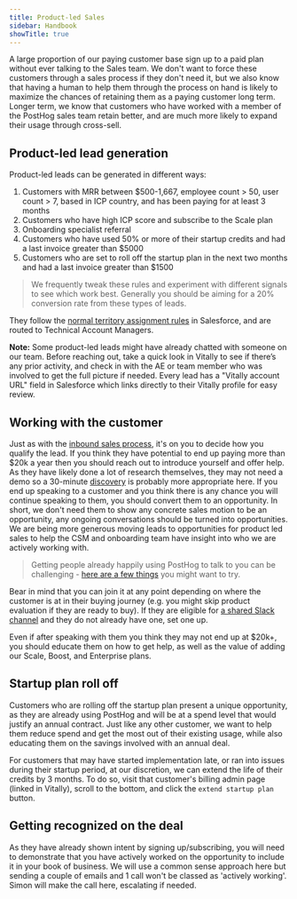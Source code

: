 ```yaml
---
title: Product-led Sales
sidebar: Handbook
showTitle: true
---
```


A large proportion of our paying customer base sign up to a paid plan without ever talking to the Sales team.  We don't want to force these customers through a sales process if they don't need it, but we also know that having a human to help them through the process on hand is likely to maximize the chances of retaining them as a paying customer long term. Longer term, we know that customers who have worked with a member of the PostHog sales team retain better, and are much more likely to expand their usage through cross-sell. 

## Product-led lead generation

Product-led leads can be generated in different ways:

1. Customers with MRR between $500-1,667, employee count > 50, user count > 7, based in ICP country, and has been paying for at least 3 months
2. Customers who have high ICP score and subscribe to the Scale plan
3. Onboarding specialist referral
4. Customers who have used 50% or more of their startup credits and had a last invoice greater than $5000
5. Customers who are set to roll off the startup plan in the next two months and had a last invoice greater than $1500

> We frequently tweak these rules and experiment with different signals to see which work best. Generally you should be aiming for a 20% conversion rate from these types of leads. 

They follow the [normal territory assignment rules](https://posthog.com/handbook/growth/sales/crm#how-we-do-lead-assignments) in Salesforce, and are routed to Technical Account Managers. 

**Note:** Some product-led leads might have already chatted with someone on our team. Before reaching out, take a quick look in Vitally to see if there’s any prior activity, and check in with the AE or team member who was involved to get the full picture if needed. Every lead has a "Vitally account URL" field in Salesforce which links directly to their Vitally profile for easy review.

## Working with the customer

Just as with the [inbound sales process](/handbook/growth/sales/new-sales), it's on you to decide how you qualify the lead.  If you think they have potential to end up paying more than $20k a year then you should reach out to introduce yourself and offer help.  As they have likely done a lot of research themselves, they may not need a demo so a 30-minute [discovery](/handbook/growth/sales/new-sales#maximizing-your-chance-of-success) is probably more appropriate here. If you end up speaking to a customer and you think there is any chance you will continue speaking to them, you should convert them to an opportunity. In short, we don't need them to show any concrete sales motion to be an opportunity, any ongoing conversations should be turned into opportunities. We are being more generous moving leads to opportunities for product led sales to help the CSM and onboarding team have insight into who we are actively working with. 

> Getting people already happily using PostHog to talk to you can be challenging - [here are a few things](/handbook/growth/sales/expansion-and-retention#1-get-people-to-talk-to-you) you might want to try. 

Bear in mind that you can join it at any point depending on where the customer is at in their buying journey (e.g. you might skip product evaluation if they are ready to buy). If they are eligible for [a shared Slack channel](/handbook/growth/sales/slack-channels) and they do not already have one, set one up.

Even if after speaking with them you think they may not end up at $20k+, you should educate them on how to get help, as well as the value of adding our Scale, Boost, and Enterprise plans.

## Startup plan roll off

Customers who are rolling off the startup plan present a unique opportunity, as they are already using PostHog and will be at a spend level that would justify an annual contract. Just like any other customer, we want to help them reduce spend and get the most out of their existing usage, while also educating them on the savings involved with an annual deal.

For customers that may have started implementation late, or ran into issues during their startup period, at our discretion, we can extend the life of their credits by 3 months. To do so, visit that customer's billing admin page (linked in Vitally), scroll to the bottom, and click the `extend startup plan` button. 

## Getting recognized on the deal

As they have already shown intent by signing up/subscribing, you will need to demonstrate that you have actively worked on the opportunity to include it in your book of business.  We will use a common sense approach here but sending a couple of emails and 1 call won't be classed as 'actively working'. Simon will make the call here, escalating if needed. 
